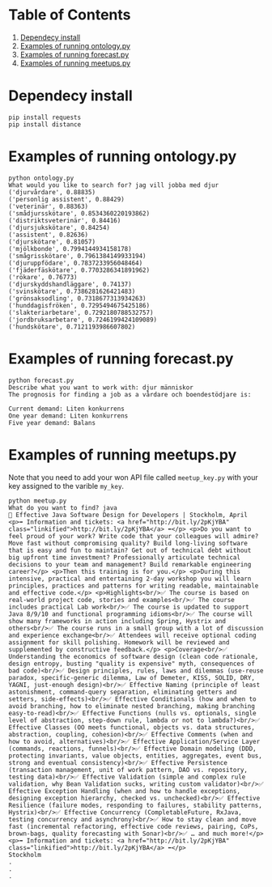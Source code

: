 
# Table of Contents

1.  [Dependecy install](#orgb42f795)
2.  [Examples of running ontology.py](#org47d7853)
3.  [Examples of running forecast.py](#org0757e9e)
4.  [Examples of running meetups.py](#orgacba218)


<a id="orgb42f795"></a>

# Dependecy install

    pip install requests
    pip install distance


<a id="org47d7853"></a>

# Examples of running ontology.py

    python ontology.py 
    What would you like to search for? jag vill jobba med djur
    ('djurvårdare', 0.88835)
    ('personlig assistent', 0.88429)
    ('veterinär', 0.88363)
    ('smådjursskötare', 0.8534360220193862)
    ('distriktsveterinär', 0.84416)
    ('djursjukskötare', 0.84254)
    ('assistent', 0.82636)
    ('djurskötare', 0.81057)
    ('mjölkbonde', 0.7994144934158178)
    ('smågrisskötare', 0.7961384149933194)
    ('djuruppfödare', 0.7837233956048464)
    ('fjäderfäskötare', 0.7703286341891962)
    ('rökare', 0.76773)
    ('djurskyddshandläggare', 0.74137)
    ('svinskötare', 0.7386281626421483)
    ('grönsaksodling', 0.7318677313934263)
    ('hunddagisfröken', 0.7295494675425186)
    ('slakteriarbetare', 0.7292180788532757)
    ('jordbruksarbetare', 0.7246199424109089)
    ('hundskötare', 0.7121193986607802)


<a id="org0757e9e"></a>

# Examples of running forecast.py

    python forecast.py 
    Describe what you want to work with: djur människor
    The prognosis for finding a job as a vårdare och boendestödjare is: 
    
    Current demand: Liten konkurrens
    One year demand: Liten konkurrens
    Five year demand: Balans


<a id="orgacba218"></a>

# Examples of running meetups.py

Note that you need to add your won API file called `meetup_key.py` with your key assigned to the varible `my_key`.

    python meetup.py
    What do you want to find? java
    🚀 Effective Java Software Design for Developers | Stockholm, April
    <p>➡️ Information and tickets: <a href="http://bit.ly/2pKjYBA" class="linkified">http://bit.ly/2pKjYBA</a> ⬅️</p> <p>Do you want to feel proud of your work? Write code that your colleagues will admire? Move fast without compromising quality? Build long-living software that is easy and fun to maintain? Get out of technical debt without big upfront time investment? Professionally articulate technical decisions to your team and management? Build remarkable engineering career?</p> <p>Then this training is for you.</p> <p>During this intensive, practical and entertaining 2-day workshop you will learn principles, practices and patterns for writing readable, maintainable and effective code.</p> <p>Highlights<br/>✅ The course is based on real-world project code, stories and examples<br/>✅ The course includes practical Lab work<br/>✅ The course is updated to support Java 8/9/10 and functional programming idioms<br/>✅ The course will show many frameworks in action including Spring, Hystrix and others<br/>✅ The course runs in a small group with a lot of discussion and experience exchange<br/>✅ Attendees will receive optional coding assignment for skill polishing. Homework will be reviewed and supplemented by constructive feedback.</p> <p>Coverage<br/>✅ Understanding the economics of software design (clean code rationale, design entropy, busting "quality is expensive" myth, consequences of bad code)<br/>✅ Design principles, rules, laws and dilemmas (use-reuse paradox, specific-generic dilemma, Law of Demeter, KISS, SOLID, DRY, YAGNI, just-enough design)<br/>✅ Effective Naming (principle of least astonishment, command-query separation, eliminating getters and setters, side-effects)<br/>✅ Effective Conditionals (how and when to avoid branching, how to eliminate nested branching, making branching easy-to-read)<br/>✅ Effective Functions (nulls vs. optionals, single level of abstraction, step-down rule, lambda or not to lambda?)<br/>✅ Effective Classes (OO meets functional, objects vs. data structures, abstraction, coupling, cohesion)<br/>✅ Effective Comments (when and how to avoid, alternatives)<br/>✅ Effective Application/Service Layer (commands, reactions, funnels)<br/>✅ Effective Domain modeling (DDD, protecting invariants, value objects, entities, aggregates, event bus, strong and eventual consistency)<br/>✅ Effective Persistence (transaction management, unit of work pattern, DAO vs. repository, testing data)<br/>✅ Effective Validation (simple and complex rule validation, why Bean Validation sucks, writing custom validator)<br/>✅ Effective Exception Handling (when and how to handle exceptions, designing exception hierarchy, checked vs. unchecked)<br/>✅ Effective Resilience (failure modes, responding to failures, stability patterns, Hystrix)<br/>✅ Effective Concurrency (CompletableFuture, RxJava, testing concurrency and asynchrony)<br/>✅ How to stay clean and move fast (incremental refactoring, effective code reviews, pairing, CoPs, brown-bags, quality forecasting with Sonar)<br/>✅ … and much more!</p> <p>➡️ Information and tickets: <a href="http://bit.ly/2pKjYBA" class="linkified">http://bit.ly/2pKjYBA</a> ⬅️</p> 
    Stockholm
    .
    .
    .

